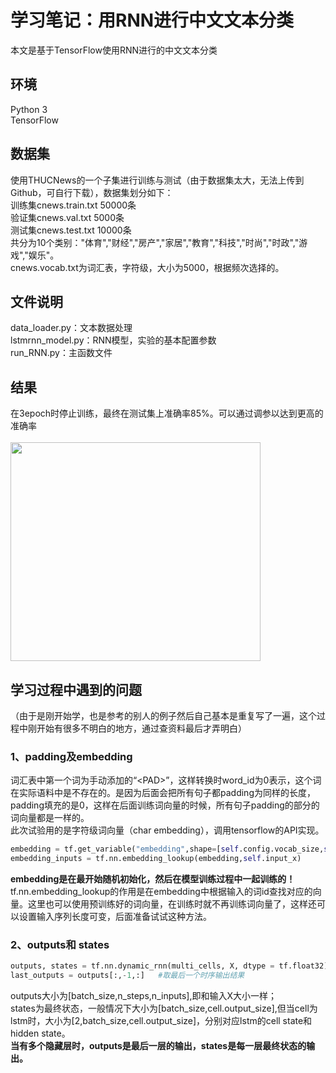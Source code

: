 # 学习笔记：用RNN进行中文文本分类
本文是基于TensorFlow使用RNN进行的中文文本分类<br>
## 环境
Python 3<br>
TensorFlow<br>
## 数据集
使用THUCNews的一个子集进行训练与测试（由于数据集太大，无法上传到Github，可自行下载），数据集划分如下：<br>
训练集cnews.train.txt   50000条<br>
验证集cnews.val.txt   5000条<br>
测试集cnews.test.txt   10000条<br>
共分为10个类别："体育","财经","房产","家居","教育","科技","时尚","时政","游戏","娱乐"。<br>
cnews.vocab.txt为词汇表，字符级，大小为5000，根据频次选择的。<br>

## 文件说明
data_loader.py：文本数据处理<br>
lstmrnn_model.py：RNN模型，实验的基本配置参数<br>
run_RNN.py：主函数文件<br>

## 结果
在3epoch时停止训练，最终在测试集上准确率85%。可以通过调参以达到更高的准确率<br><br>
<img src="https://github.com/snow123321/Text-Classification-RNN/blob/master/images/image1_resutle.jpg" width="400" height="350"><br>
## 学习过程中遇到的问题
（由于是刚开始学，也是参考的别人的例子然后自己基本是重复写了一遍，这个过程中刚开始有很多不明白的地方，通过查资料最后才弄明白）<br>
### 1、padding及embedding
词汇表中第一个词为手动添加的“\<PAD>”，这样转换时word_id为0表示<PAD>，这个词在实际语料中是不存在的。是因为后面会把所有句子都padding为同样的长度，padding填充的是0，这样在后面训练词向量的时候，所有句子padding的部分的词向量都是一样的。<br>
 此次试验用的是字符级词向量（char embedding），调用tensorflow的API实现。<br>
```Python
embedding = tf.get_variable("embedding",shape=[self.config.vocab_size,self.config.embendding_dim])
embedding_inputs = tf.nn.embedding_lookup(embedding,self.input_x)
```
 
 **embedding是在最开始随机初始化，然后在模型训练过程中一起训练的！**<br>
 tf.nn.embedding_lookup的作用是在embedding中根据输入的词id查找对应的向量。这里也可以使用预训练好的词向量，在训练时就不再训练词向量了，这样还可以设置输入序列长度可变，后面准备试试这种方法。<br>

### 2、outputs和 states
 ```Python
outputs, states = tf.nn.dynamic_rnn(multi_cells, X, dtype = tf.float32)
last_outputs = outputs[:,-1,:]   #取最后一个时序输出结果
```

outputs大小为[batch_size,n_steps,n_inputs],即和输入X大小一样；<br>
states为最终状态，一般情况下大小为[batch_size,cell.output_size],但当cell为lstm时，大小为[2,batch_size,cell.output_size]，分别对应lstm的cell state和hidden state。<br>
**当有多个隐藏层时，outputs是最后一层的输出，states是每一层最终状态的输出。**

 
 





